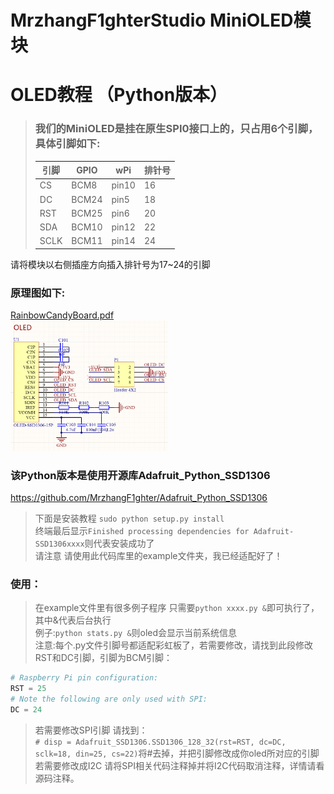 # MrzhangF1ghterStudio MiniOLED模块
# OLED教程 （Python版本）
> ### 我们的MiniOLED是挂在原生SPI0接口上的，只占用6个引脚，具体引脚如下:
> |引脚|GPIO| wPi |排针号|
> |----|--- |-----|-----|
> |CS  |BCM8 |pin10| 16 |    
> |DC  |BCM24|pin5 | 18 |
> |RST |BCM25|pin6 | 20 |
> |SDA |BCM10|pin12| 22 |
> |SCLK|BCM11|pin14| 24 |
请将模块以右侧插座方向插入排针号为17~24的引脚
### 原理图如下:
[RainbowCandyBoard.pdf](https://github.com/MrzhangF1ghter/miniOLED/blob/master/schematic/miniOLED.pdf)<br>
<img src="https://github.com/MrzhangF1ghter/miniOLED/blob/master/schematic/miniOLED.png" width=50% height=50%/><br>


### 该Python版本是使用开源库Adafruit_Python_SSD1306
https://github.com/MrzhangF1ghter/Adafruit_Python_SSD1306
> 下面是安装教程
> `sudo python setup.py install`<br>
> 终端最后显示`Finished processing dependencies for Adafruit-SSD1306xxxx`则代表安装成功了<br>
请注意 请使用此代码库里的example文件夹，我已经适配好了！
### 使用：
> 在example文件里有很多例子程序 只需要`python xxxx.py &`即可执行了，其中&代表后台执行<br>
> 例子:`python stats.py &`则oled会显示当前系统信息 <br> 
> 注意:每个.py文件引脚号都适配彩虹板了，若需要修改，请找到此段修改RST和DC引脚，引脚为BCM引脚：<br>
```Python
# Raspberry Pi pin configuration:
RST = 25
# Note the following are only used with SPI:
DC = 24
```
> 若需要修改SPI引脚 请找到：<br>
> `# disp = Adafruit_SSD1306.SSD1306_128_32(rst=RST, dc=DC, sclk=18, din=25, cs=22)`将#去掉，并把引脚修改成你oled所对应的引脚 <br>
> 若需要修改成I2C 请将SPI相关代码注释掉并将I2C代码取消注释，详情请看源码注释。<br>

